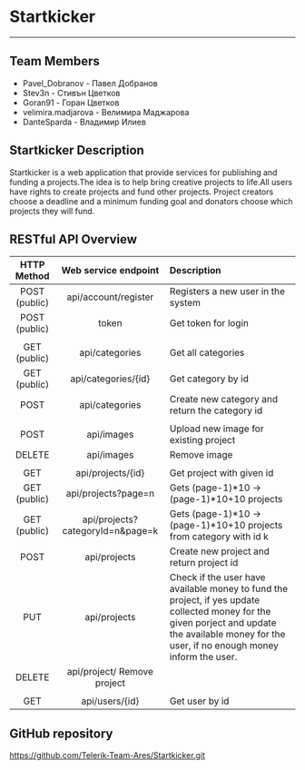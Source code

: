 # Startkicker
---

## Team Members
* Pavel_Dobranov - Павел Добранов
* Stev3n - Стивън Цветков
* Goran91 - Горан Цветков
* velimira.madjarova - Велимира Маджарова
* DanteSparda - Владимир Илиев

## Startkicker Description
Startkicker is a web application that provide services for publishing and funding a projects.The idea is to help bring creative projects to life.All users have rights to create projects and fund other projects. Project creators choose a deadline and a minimum funding goal and donators choose which projects they will fund.

 ## RESTful API Overview
| HTTP Method | Web service endpoint | Description |
|:----------:|:-----------:|:-------------|
|POST (public) | api/account/register | Registers a new user in the system |
|POST (public) | token | Get token for login|
||
|GET (public)|api/categories|Get all categories|
|GET (public)|api/categories/{id}|Get category by id|
|POST|api/categories|Create new category and return the category id|
||
|POST|api/images|Upload new image for existing project
|DELETE|api/images|Remove image 
||
|GET|api/projects/{id}| Get project with given id
|GET (public)|api/projects?page=n|  Gets (page-1)*10 -> (page-1)*10+10 projects
|GET (public)|api/projects?categoryId=n&page=k| Gets (page-1)*10 -> (page-1)*10+10 projects from category with id k|
|POST|api/projects| Create new project and return project id
|PUT|api/projects| Check if the user have available money to fund the project, if yes update collected money for the given porject and update the available money for the user, if no enough money inform the user.
|DELETE|api/project/ Remove project|
||
|GET|api/users/{id}| Get user by id

## GitHub repository
https://github.com/Telerik-Team-Ares/Startkicker.git
